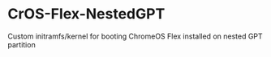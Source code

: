# CrOS-Flex-NestedGPT
Custom initramfs/kernel for booting ChromeOS Flex installed on nested GPT partition
